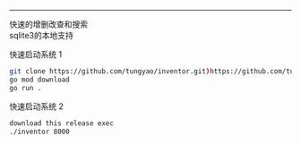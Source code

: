 ----
快速的增删改查和搜索  
sqlite3的本地支持

快速启动系统 1

```bash
git clone https://github.com/tungyao/inventor.git)https://github.com/tungyao/inventor.git
go mod download
go run .
```

快速启动系统 2  
```bash
download this release exec
./inventor 8000
```
